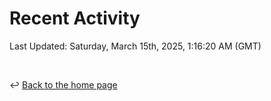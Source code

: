 # Recent Activity

<!--RECENT_ACTIVITY:start-->
<!--RECENT_ACTIVITY:end-->

<!--RECENT_ACTIVITY:last_update-->
Last Updated: Saturday, March 15th, 2025, 1:16:20 AM (GMT)
<!--RECENT_ACTIVITY:last_update_end-->

<br>

↩️ [Back to the home page](/README.md)
